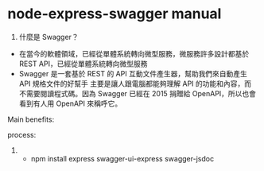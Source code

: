 # node-express-swagger manual
1. 什麼是 Swagger？
- 在當今的軟體領域，已經從單體系統轉向微型服務，微服務許多設計都基於 REST API，已經從單體系統轉向微型服務
- Swagger 是一套基於 REST 的 API 互動文件產生器，幫助我們來自動產生 API 規格文件的好幫手 主要是讓人跟電腦都能夠理解 API 的功能和內容，而不需要閱讀程式碼。因為 Swagger 已經在 2015 捐贈給 OpenAPI，所以也會看到有人用 OpenAPI 來稱呼它。

Main benefits:

process:
1. - npm install express swagger-ui-express swagger-jsdoc
